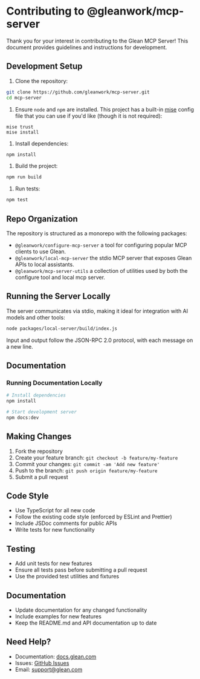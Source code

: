 # Contributing to @gleanwork/mcp-server

Thank you for your interest in contributing to the Glean MCP Server! This document provides guidelines and instructions for development.

## Development Setup

1. Clone the repository:

```bash
git clone https://github.com/gleanwork/mcp-server.git
cd mcp-server
```

1. Ensure `node` and `npm` are installed. This project has a built-in
   [mise](http://mise.jdx.dev/) config file that you can use if you'd like
   (though it is not required):

```
mise trust
mise install
```

1. Install dependencies:

```bash
npm install
```

1. Build the project:

```bash
npm run build
```

1. Run tests:

```bash
npm test
```

## Repo Organization

The repository is structured as a monorepo with the following packages:

- `@gleanwork/configure-mcp-server` a tool for configuring popular MCP clients to use Glean.
- `@gleanwork/local-mcp-server` the stdio MCP server that exposes Glean APIs to local assistants.
- `@gleanwork/mcp-server-utils` a collection of utilities used by both the configure tool and local mcp server.

## Running the Server Locally

The server communicates via stdio, making it ideal for integration with AI models and other tools:

```bash
node packages/local-server/build/index.js
```

Input and output follow the JSON-RPC 2.0 protocol, with each message on a new line.

## Documentation

### Running Documentation Locally

```bash
# Install dependencies
npm install

# Start development server
npm docs:dev
```

## Making Changes

1. Fork the repository
2. Create your feature branch: `git checkout -b feature/my-feature`
3. Commit your changes: `git commit -am 'Add new feature'`
4. Push to the branch: `git push origin feature/my-feature`
5. Submit a pull request

## Code Style

- Use TypeScript for all new code
- Follow the existing code style (enforced by ESLint and Prettier)
- Include JSDoc comments for public APIs
- Write tests for new functionality

## Testing

- Add unit tests for new features
- Ensure all tests pass before submitting a pull request
- Use the provided test utilities and fixtures

## Documentation

- Update documentation for any changed functionality
- Include examples for new features
- Keep the README.md and API documentation up to date

## Need Help?

- Documentation: [docs.glean.com](https://docs.glean.com)
- Issues: [GitHub Issues](https://github.com/gleanwork/mcp-server/issues)
- Email: [support@glean.com](mailto:support@glean.com)
